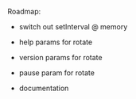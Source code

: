 Roadmap:

* switch out setInterval @ memory

* help params for rotate
* version params for rotate
* pause param for rotate

* documentation